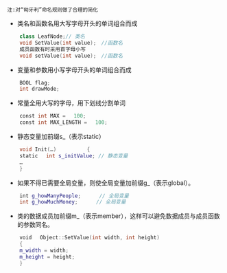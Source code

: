 `注:对“匈牙利”命名规则做了合理的简化`
* 类名和函数名用大写字母开头的单词组合而成
```C++
    class LeafNode;// 类名
    void SetValue(int value);　//函数名
    成员函数有时采用首字母小写
    void setValue(int value);　//函数名
```
* 变量和参数用小写字母开头的单词组合而成
```C++
    BOOL flag;
    int drawMode;
```
* 常量全用大写的字母，用下划线分割单词
```C++
    const int MAX =　 100;　
    const int MAX_LENGTH =　 100;
```
* 静态变量加前缀s_（表示static）
```C++
    void Init(…)　　　　　　{
    static　 int s_initValue; // 静态变量
    …　　　　　
    }
```
* 如果不得已需要全局变量，则使全局变量加前缀g_（表示global）。
```C++
    int g_howManyPeople;　　　 // 全局变量
    int g_howMuchMoney;　　　 // 全局变量
```
* 类的数据成员加前缀m_（表示member），这样可以避免数据成员与成员函数的参数同名。
```C++
    void　 Object::SetValue(int width, int height)
    {
    m_width = width;
    m_height = height;
    }
```
